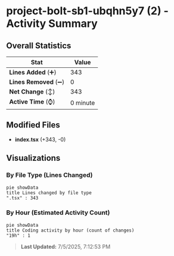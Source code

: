 # project-bolt-sb1-ubqhn5y7 (2) - Activity Summary 

## Overall Statistics

| Stat                   | Value                                                             |
| ---------------------- | ----------------------------------------------------------------- |
| **Lines Added** (➕)   | 343                                          |
| **Lines Removed** (➖) | 0                                        |
| **Net Change** (↕)    | 343                |
| **Active Time** (⌚)   | 0 minute |


## Modified Files
- **index.tsx** (+343, -0)

## Visualizations

### By File Type (Lines Changed)

```mermaid
pie showData
title Lines changed by file type
".tsx" : 343
```

### By Hour (Estimated Activity Count)

```mermaid
pie showData
title Coding activity by hour (count of changes)
"19h" : 1
```


> **Last Updated:** 7/5/2025, 7:12:53 PM